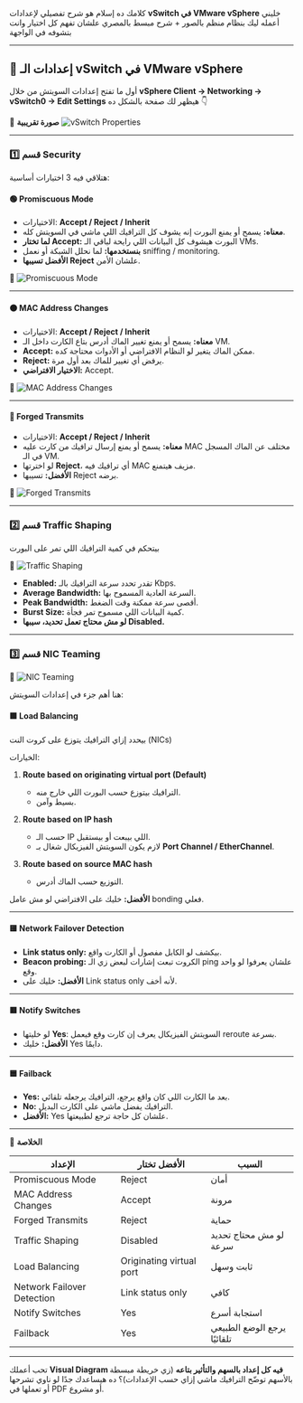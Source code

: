 كلامك ده إسلام هو شرح تفصيلي لإعدادات **vSwitch في VMware vSphere**
خليني أعمله ليك بنظام منظم بالصور + شرح مبسط بالمصري علشان تفهم كل اختيار وانت بتشوفه في الواجهة

---

## 🔧 إعدادات الـ vSwitch في VMware vSphere

أول ما تفتح إعدادات السويتش من خلال
**vSphere Client → Networking → vSwitch0 → Edit Settings**
هيظهر لك صفحة بالشكل ده 👇

📸 **صورة تقريبية**
![vSwitch Properties](https://www.nakivo.com/wp-content/uploads/2019/03/vmware-vswitch-security-settings.png)

---

### 1️⃣ قسم Security

هتلاقي فيه 3 اختيارات أساسية:

#### 🟢 **Promiscuous Mode**

* الاختيارات: **Accept / Reject / Inherit**
* **معناه:** يسمح أو يمنع البورت إنه يشوف كل الترافيك اللي ماشي في السويتش كله.
* **لما تختار Accept:** البورت هيشوف كل البيانات اللي رايحة لباقي الـ VMs.
* **بنستخدمها:** لما نحلل الشبكة أو نعمل sniffing / monitoring.
* **الأفضل تسيبها Reject** علشان الأمن.

📸
![Promiscuous Mode](https://www.vgarethlewis.com/wp-content/uploads/2016/11/VCSA-6_5_Installation_09.png)

---

#### 🟠 **MAC Address Changes**

* الاختيارات: **Accept / Reject / Inherit**
* **معناه:** يسمح أو يمنع تغيير الماك أدرس بتاع الكارت داخل الـ VM.
* **Accept:** ممكن الماك يتغير لو النظام الافتراضي أو الأدوات محتاجة كده.
* **Reject:** يرفض أي تغيير للماك بعد أول مرة.
* **الاختيار الافتراضي:** Accept.

📸
![MAC Address Changes](https://kb.vmware.com/resource/PROD/images/1780513_1.jpg)

---

#### 🔵 **Forged Transmits**

* الاختيارات: **Accept / Reject / Inherit**
* **معناه:** يسمح أو يمنع إرسال ترافيك من كارت عليه MAC مختلف عن الماك المسجل في الـ VM.
* لو اخترتها **Reject**، أي ترافيك فيه MAC مزيف هيتمنع.
* **الأفضل:** تسيبها Reject برضه.

📸
![Forged Transmits](https://kb.vmware.com/resource/PROD/images/1780513_2.jpg)

---

### 2️⃣ قسم Traffic Shaping

بيتحكم في كمية الترافيك اللي تمر على البورت

📸
![Traffic Shaping](https://www.nakivo.com/wp-content/uploads/2019/03/vmware-traffic-shaping-settings.png)

* **Enabled:** تقدر تحدد سرعة الترافيك بالـ Kbps.
* **Average Bandwidth:** السرعة العادية المسموح بها.
* **Peak Bandwidth:** أقصى سرعة ممكنة وقت الضغط.
* **Burst Size:** كمية البيانات اللي مسموح تمر فجأة.
* **لو مش محتاج تعمل تحديد، سيبها Disabled.**

---

### 3️⃣ قسم NIC Teaming

📸
![NIC Teaming](https://www.vgarethlewis.com/wp-content/uploads/2017/01/nic-teaming-settings.png)

هنا أهم جزء في إعدادات السويتش:

#### 🟩 **Load Balancing**

بيحدد إزاي الترافيك يتوزع على كروت النت (NICs)

الخيارات:

1. **Route based on originating virtual port (Default)**

   * الترافيك بيتوزع حسب البورت اللي خارج منه.
   * بسيط وآمن.

2. **Route based on IP hash**

   * حسب الـ IP اللي بيبعت أو بيستقبل.
   * لازم يكون السويتش الفيزيكال شغال بـ **Port Channel / EtherChannel**.

3. **Route based on source MAC hash**

   * التوزيع حسب الماك أدرس.

**الأفضل:** خليك على الافتراضي لو مش عامل bonding فعلي.

---

#### 🟨 **Network Failover Detection**

* **Link status only:** بيكشف لو الكابل مفصول أو الكارت واقع.
* **Beacon probing:** الكروت تبعت إشارات لبعض زي الـ ping علشان يعرفوا لو واحد وقع.
* **الأفضل:** خليك على Link status only لأنه أخف.

---

#### 🟥 **Notify Switches**

* لو خليتها **Yes**: السويتش الفيزيكال يعرف إن كارت وقع فيعمل reroute بسرعة.
* **الأفضل:** خليك Yes دايمًا.

---

#### 🟦 **Failback**

* **Yes:** بعد ما الكارت اللي كان واقع يرجع، الترافيك يرجعله تلقائي.
* **No:** الترافيك يفضل ماشي على الكارت البديل.
* **الأفضل:** Yes علشان كل حاجة ترجع لطبيعتها.

---

🎯 **الخلاصة**

| الإعداد                    | الأفضل تختار             | السبب                       |
| -------------------------- | ------------------------ | --------------------------- |
| Promiscuous Mode           | Reject                   | أمان                        |
| MAC Address Changes        | Accept                   | مرونة                       |
| Forged Transmits           | Reject                   | حماية                       |
| Traffic Shaping            | Disabled                 | لو مش محتاج تحديد سرعة      |
| Load Balancing             | Originating virtual port | ثابت وسهل                   |
| Network Failover Detection | Link status only         | كافي                        |
| Notify Switches            | Yes                      | استجابة أسرع                |
| Failback                   | Yes                      | يرجع الوضع الطبيعي تلقائيًا |

---

تحب أعملك **Visual Diagram فيه كل إعداد بالسهم والتأثير بتاعه** (زي خريطة مبسطة بالأسهم توضّح الترافيك ماشي إزاي حسب الإعدادات)؟
ده هيساعدك جدًا لو ناوي تشرحها أو تعملها في PDF أو مشروع.
